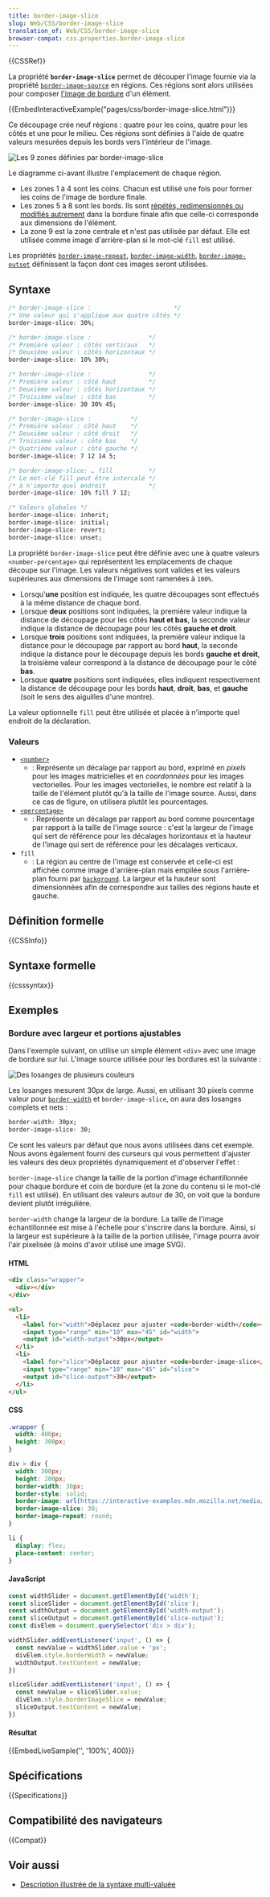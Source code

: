 ```yaml
---
title: border-image-slice
slug: Web/CSS/border-image-slice
translation_of: Web/CSS/border-image-slice
browser-compat: css.properties.border-image-slice
---
```

{{CSSRef}}

La propriété **`border-image-slice`** permet de découper l'image fournie via la propriété [`border-image-source`](/fr/docs/Web/CSS/border-image-source) en régions. Ces régions sont alors utilisées pour composer [l'image de bordure](/fr/docs/Web/CSS/border-image) d'un élément.

{{EmbedInteractiveExample("pages/css/border-image-slice.html")}}

Ce découpage crée neuf régions&nbsp;: quatre pour les coins, quatre pour les côtés et une pour le milieu. Ces régions sont définies à l'aide de quatre valeurs mesurées depuis les bords vers l'intérieur de l'image.

![Les 9 zones définies par border-image-slice](border-image-slice.png)

Le diagramme ci-avant illustre l'emplacement de chaque région.

- Les zones 1 à 4 sont les coins. Chacun est utilisé une fois pour former les coins de l'image de bordure finale.
- Les zones 5 à 8 sont les bords. Ils sont [répétés, redimensionnés ou modifiés autrement](/fr/docs/Web/CSS/border-image-repeat) dans la bordure finale afin que celle-ci corresponde aux dimensions de l'élément.
- La zone 9 est la zone centrale et n'est pas utilisée par défaut. Elle est utilisée comme image d'arrière-plan si le mot-clé `fill` est utilisé.

Les propriétés [`border-image-repeat`](/fr/docs/Web/CSS/border-image-repeat), [`border-image-width`](/fr/docs/Web/CSS/border-image-width), [`border-image-outset`](/fr/docs/Web/CSS/border-image-outset) définissent la façon dont ces images seront utilisées.

## Syntaxe

```css
/* border-image-slice :                       */
/* Une valeur qui s'applique aux quatre côtés */
border-image-slice: 30%;

/* border-image-slice :                */
/* Première valeur : côtés verticaux   */
/* Deuxième valeur : côtés horizontaux */
border-image-slice: 10% 30%;

/* border-image-slice :                */
/* Première valeur : côté haut         */
/* Deuxième valeur : côtés horizontaux */
/* Troisième valeur : côté bas         */
border-image-slice: 30 30% 45;

/* border-image-slice :           */
/* Première valeur : côté haut    */
/* Deuxième valeur : côté droit   */
/* Troisième valeur : côté bas    */
/* Quatrième valeur : côté gauche */
border-image-slice: 7 12 14 5;

/* border-image-slice: … fill          */
/* Le mot-clé fill peut être intercalé */
/* à n'importe quel endroit            */
border-image-slice: 10% fill 7 12;

/* Valeurs globales */
border-image-slice: inherit;
border-image-slice: initial;
border-image-slice: revert;
border-image-slice: unset;
```

La propriété `border-image-slice` peut être définie avec une à quatre valeurs `<number-percentage>` qui représentent les emplacements de chaque découpe sur l'image. Les valeurs négatives sont valides et les valeurs supérieures aux dimensions de l'image sont ramenées à `100%`.

- Lorsqu'**une** position est indiquée, les quatre découpages sont effectués à la même distance de chaque bord.
- Lorsque **deux** positions sont indiquées, la première valeur indique la distance de découpage pour les côtés **haut et bas**, la seconde valeur indique la distance de découpage pour les côtés **gauche et droit**.
- Lorsque **trois** positions sont indiquées, la première valeur indique la distance pour le découpage par rapport au bord **haut**, la seconde indique la distance pour le découpage depuis les bords **gauche et droit**, la troisième valeur correspond à la distance de découpage pour le côté **bas**.
- Lorsque **quatre** positions sont indiquées, elles indiquent respectivement la distance de découpage pour les bords **haut**, **droit**, **bas**, et **gauche** (soit le sens des aiguilles d'une montre).

La valeur optionnelle `fill` peut être utilisée et placée à n'importe quel endroit de la déclaration.

### Valeurs

- [`<number>`](/fr/docs/Web/CSS/number)
  - : Représente un décalage par rapport au bord, exprimé en _pixels_ pour les images matricielles et en _coordonnées_ pour les images vectorielles. Pour les images vectorielles, le nombre est relatif à la taille de l'élément plutôt qu'à la taille de l'image source. Aussi, dans ce cas de figure, on utilisera plutôt les pourcentages.
- [`<percentage>`](/fr/docs/Web/CSS/percentage)
  - : Représente un décalage par rapport au bord comme pourcentage par rapport à la taille de l'image source&nbsp;: c'est la largeur de l'image qui sert de référence pour les décalages horizontaux et la hauteur de l'image qui sert de référence pour les décalages verticaux.
- `fill`
  - : La région au centre de l'image est conservée et celle-ci est affichée comme image d'arrière-plan mais empilée *sous* l'arrière-plan fourni par [`background`](/fr/docs/Web/CSS/background). La largeur et la hauteur sont dimensionnées afin de correspondre aux tailles des régions haute et gauche.

## Définition formelle

{{CSSInfo}}

## Syntaxe formelle

{{csssyntax}}

## Exemples

### Bordure avec largeur et portions ajustables

Dans l'exemple suivant, on utilise un simple élément `<div>` avec une image de bordure sur lui. L'image source utilisée pour les bordures est la suivante&nbsp;:

![Des losanges de plusieurs couleurs](border-diamonds.png)

Les losanges mesurent 30px de large. Aussi, en utilisant 30 pixels comme valeur pour [`border-width`](/en-US/docs/Web/CSS/border-width)  et `border-image-slice`, on aura des losanges complets et nets&nbsp;:

```css
border-width: 30px;
border-image-slice: 30;
```

Ce sont les valeurs par défaut que nous avons utilisées dans cet exemple. Nous avons également fourni des curseurs qui vous permettent d'ajuster les valeurs des deux propriétés dynamiquement et d'observer l'effet&nbsp;:

`border-image-slice` change la taille de la portion d'image échantillonnée pour chaque bordure et coin de bordure (et la zone du contenu si le mot-clé `fill` est utilisé). En utilisant des valeurs autour de 30, on voit que la bordure devient plutôt irrégulière.

`border-width` change la largeur de la bordure. La taille de l'image échantillonnée est mise à l'échelle pour s'inscrire dans la bordure. Ainsi, si la largeur est supérieure à la taille de la portion utilisée, l'image pourra avoir l'air pixelisée (à moins d'avoir utilisé une image SVG).

#### HTML

```html
<div class="wrapper">
  <div></div>
</div>

<ul>
  <li>
    <label for="width">Déplacez pour ajuster <code>border-width</code></label>
    <input type="range" min="10" max="45" id="width">
    <output id="width-output">30px</output>
  </li>
  <li>
    <label for="slice">Déplacez pour ajuster <code>border-image-slice</code></label>
    <input type="range" min="10" max="45" id="slice">
    <output id="slice-output">30</output>
  </li>
</ul>
```

#### CSS

```css
.wrapper {
  width: 400px;
  height: 300px;
}

div > div {
  width: 300px;
  height: 200px;
  border-width: 30px;
  border-style: solid;
  border-image: url(https://interactive-examples.mdn.mozilla.net/media/examples/border-diamonds.png);
  border-image-slice: 30;
  border-image-repeat: round;
}

li {
  display: flex;
  place-content: center;
}
```

#### JavaScript

```js
const widthSlider = document.getElementById('width');
const sliceSlider = document.getElementById('slice');
const widthOutput = document.getElementById('width-output');
const sliceOutput = document.getElementById('slice-output');
const divElem = document.querySelector('div > div');

widthSlider.addEventListener('input', () => {
  const newValue = widthSlider.value + 'px';
  divElem.style.borderWidth = newValue;
  widthOutput.textContent = newValue;
})

sliceSlider.addEventListener('input', () => {
  const newValue = sliceSlider.value;
  divElem.style.borderImageSlice = newValue;
  sliceOutput.textContent = newValue;
})
```

#### Résultat

{{EmbedLiveSample('', '100%', 400)}}

## Spécifications

{{Specifications}}

## Compatibilité des navigateurs

{{Compat}}

## Voir aussi

- [Description illustrée de la syntaxe multi-valuée](/fr/docs/Web/CSS/Shorthand_properties#quelques_cas_aux_limites_%c3%a9pineux)
